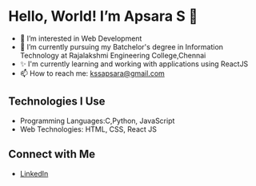 
# Hello, World! I’m Apsara S 👋

- 👀 I’m interested in Web Development
- 🌱 I’m currently pursuing my Batchelor's degree in Information Technology at Rajalakshmi Engineering College,Chennai
- ✨ I'm currently learning and working with applications using ReactJS 
- 📫 How to reach me: kssapsara@gmail.com

## Technologies I Use

- Programming Languages:C,Python, JavaScript
- Web Technologies: HTML, CSS, React JS

## Connect with Me

- [LinkedIn](https://www.linkedin.com/in/apsara-s-178905242/)


<!---![Profile Views](https://komarev.com/ghpvc/?username=Sarahaha004)


<!---
Sarahaha004/Sarahaha004 is a ✨ special ✨ repository because its `README.md` (this file) appears on your GitHub profile.
You can click the Preview link to take a look at your changes.
--->
